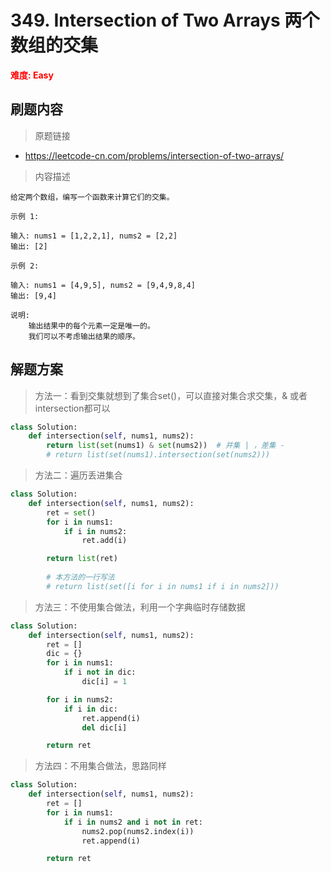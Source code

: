 # 349. Intersection of Two Arrays 两个数组的交集

**<font color=red>难度: Easy</font>**

## 刷题内容

> 原题链接

* https://leetcode-cn.com/problems/intersection-of-two-arrays/

> 内容描述

```
给定两个数组，编写一个函数来计算它们的交集。

示例 1:

输入: nums1 = [1,2,2,1], nums2 = [2,2]
输出: [2]

示例 2:

输入: nums1 = [4,9,5], nums2 = [9,4,9,8,4]
输出: [9,4]

说明:
    输出结果中的每个元素一定是唯一的。
    我们可以不考虑输出结果的顺序。
```

## 解题方案

> 方法一：看到交集就想到了集合set()，可以直接对集合求交集，& 或者 intersection都可以

```python
class Solution:
    def intersection(self, nums1, nums2):
        return list(set(nums1) & set(nums2))  # 并集 | ，差集 -
        # return list(set(nums1).intersection(set(nums2)))
```



> 方法二：遍历丢进集合

```python
class Solution:
    def intersection(self, nums1, nums2):
        ret = set()
        for i in nums1:
            if i in nums2:
                ret.add(i)

        return list(ret)
    
    	# 本方法的一行写法
    	# return list(set([i for i in nums1 if i in nums2]))
```



> 方法三：不使用集合做法，利用一个字典临时存储数据

```python
class Solution:
    def intersection(self, nums1, nums2):
        ret = []
        dic = {}
        for i in nums1:
            if i not in dic:
                dic[i] = 1

        for i in nums2:
            if i in dic:
                ret.append(i)
                del dic[i]

        return ret
```



> 方法四：不用集合做法，思路同样

```python
class Solution:
    def intersection(self, nums1, nums2):
        ret = []
        for i in nums1:
            if i in nums2 and i not in ret:
                nums2.pop(nums2.index(i))
                ret.append(i)

        return ret
```
